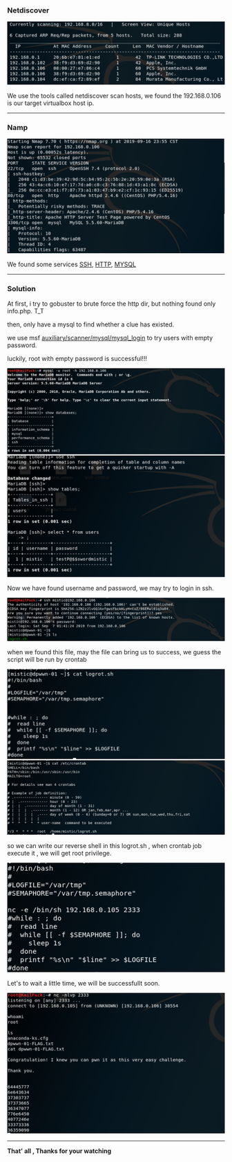 

### **Netdiscover**


<img src="images/Screen Shot 2019-09-17 at 12.15.57 AM.png" alt="Screen Shot 2019-09-17 at 12.15.57 AM"  />


We use the tools called netdiscover scan hosts, we found the 192.168.0.106 is our target virtualbox host ip.

------

### **Namp**

<img src="images/Screen Shot 2019-09-17 at 12.20.23 AM.png" alt="Screen Shot 2019-09-17 at 12.20.23 AM"  />


We found some services <u>SSH</u>, <u>HTTP</u>, <u>MYSQL</u> 

------

### Solution

At first, i try to gobuster to brute force the http dir, but nothing found only info.php. T_T

then, only have a mysql to find whether a clue has existed.

we use msf <u>auxiliary/scanner/mysql/mysql_login</u> to try users with empty password.

luckily,  root with empty password is successful!!!

<img src="images/Screen Shot 2019-09-17 at 1.07.32 AM.png" alt="Screen Shot 2019-09-17 at 1.07.32 AM"  />

<img src="images/Screen Shot 2019-09-17 at 1.08.09 AM.png" alt="Screen Shot 2019-09-17 at 1.08.09 AM"  />


Now we have found username and password,  we may try to login in ssh.

<img src="images/Screen Shot 2019-09-17 at 1.09.19 AM.png" alt="Screen Shot 2019-09-17 at 1.09.19 AM"  />


when we found this file, may the file can bring us to success, we guess the script will be run by crontab

<img src="images/Screen Shot 2019-09-17 at 1.10.45 AM.png" alt="Screen Shot 2019-09-17 at 1.10.45 AM"  />

<img src="images/Screen Shot 2019-09-17 at 1.11.02 AM.png" alt="Screen Shot 2019-09-17 at 1.11.02 AM"  />


so we can write our reverse shell in this logrot.sh , when crontab job execute it , we will get root privilege.

<img src="images/Screen Shot 2019-09-17 at 1.14.25 AM.png" alt="Screen Shot 2019-09-17 at 1.14.25 AM"  />

Let's to wait a little time, we will be successfullt soon.

<img src="images/Screen Shot 2019-09-17 at 1.16.09 AM.png" alt="Screen Shot 2019-09-17 at 1.16.09 AM"  />

------

**That' all , Thanks for your watching**